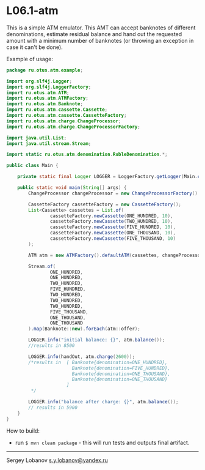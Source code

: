 # L06.1-atm

This is a simple ATM emulator. This AMT can accept banknotes of different denominations, estimate residual balance 
and hand out the requested amount with a minimum number of banknotes (or throwing an exception in case it can't be done).

Example of usage:

```java
package ru.otus.atm.example;

import org.slf4j.Logger;
import org.slf4j.LoggerFactory;
import ru.otus.atm.ATM;
import ru.otus.atm.ATMFactory;
import ru.otus.atm.Banknote;
import ru.otus.atm.cassette.Cassette;
import ru.otus.atm.cassette.CassetteFactory;
import ru.otus.atm.charge.ChangeProcessor;
import ru.otus.atm.charge.ChangeProcessorFactory;

import java.util.List;
import java.util.stream.Stream;

import static ru.otus.atm.denomination.RubleDenomination.*;

public class Main {

    private static final Logger LOGGER = LoggerFactory.getLogger(Main.class);

    public static void main(String[] args) {
        ChangeProcessor changeProcessor = new ChangeProcessorFactory().minCountChangeProcessor();

        CassetteFactory cassetteFactory = new CassetteFactory();
        List<Cassette> cassettes = List.of(
                cassetteFactory.newCassette(ONE_HUNDRED, 10),
                cassetteFactory.newCassette(TWO_HUNDRED, 10),
                cassetteFactory.newCassette(FIVE_HUNDRED, 10),
                cassetteFactory.newCassette(ONE_THOUSAND, 10),
                cassetteFactory.newCassette(FIVE_THOUSAND, 10)
        );

        ATM atm = new ATMFactory().defaultATM(cassettes, changeProcessor);

        Stream.of(
                ONE_HUNDRED,
                ONE_HUNDRED,
                TWO_HUNDRED,
                FIVE_HUNDRED,
                TWO_HUNDRED,
                TWO_HUNDRED,
                TWO_HUNDRED,
                FIVE_THOUSAND,
                ONE_THOUSAND,
                ONE_THOUSAND
        ).map(Banknote::new).forEach(atm::offer);

        LOGGER.info("initial balance: {}", atm.balance());
        //results in 8500

        LOGGER.info(handOut, atm.charge(2600));
        /*results in  [ Banknote{denomination=ONE_HUNDRED}, 
                        Banknote{denomination=FIVE_HUNDRED}, 
                        Banknote{denomination=ONE_THOUSAND}, 
                        Banknote{denomination=ONE_THOUSAND}
                      ]
         */

        LOGGER.info("balance after charge: {}", atm.balance());
        // results in 5900
    }
}

```

How to build:
* run `$ mvn clean package` - this will run tests and outputs final artifact.

- - - -

Sergey Lobanov
[s.y.lobanov@yandex.ru](mailto:s.y.lobanov@yandex.ru?Subject=otus-java-2018-04-lobanov)
